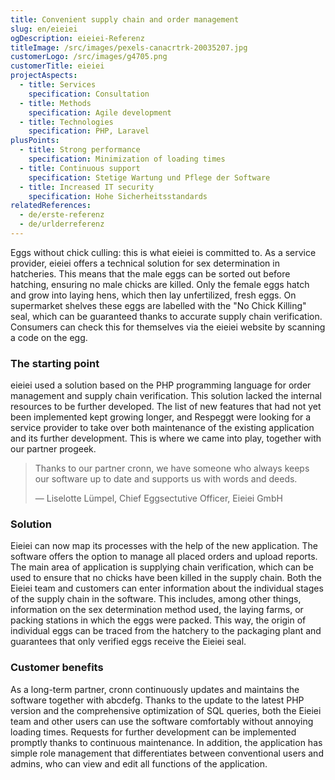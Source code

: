 ```yaml
---
title: Convenient supply chain and order management
slug: en/eieiei
ogDescription: eieiei-Referenz
titleImage: /src/images/pexels-canacrtrk-20035207.jpg
customerLogo: /src/images/g4705.png
customerTitle: eieiei
projectAspects:
  - title: Services
    specification: Consultation
  - title: Methods
    specification: Agile development
  - title: Technologies
    specification: PHP, Laravel
plusPoints:
  - title: Strong performance
    specification: Minimization of loading times
  - title: Continuous support
    specification: Stetige Wartung und Pflege der Software
  - title: Increased IT security
    specification: Hohe Sicherheitsstandards
relatedReferences:
  - de/erste-referenz
  - de/urlderreferenz
---
```

Eggs without chick culling: this is what eieiei is committed to. As a service provider, eieiei offers a technical solution for sex determination in hatcheries. This means that the male eggs can be sorted out before hatching, ensuring no male chicks are killed. Only the female eggs hatch and grow into laying hens, which then lay unfertilized, fresh eggs. On supermarket shelves these eggs are labelled with the "No Chick Killing" seal, which can be guaranteed thanks to accurate supply chain verification. Consumers can check this for themselves via the eieiei website by scanning a code on the egg.

### **The starting point**

eieiei used a solution based on the PHP programming language for order management and supply chain verification. This solution lacked the internal resources to be further developed. The list of new features that had not yet been implemented kept growing longer, and Respeggt were looking for a service provider to take over both maintenance of the existing application and its further development. This is where we came into play, together with our partner progeek.

> Thanks to our partner cronn, we have someone who always keeps our software up to date and supports us with words and deeds.
>
> — Liselotte Lümpel, Chief Eggsectutive Officer, Eieiei GmbH

### **Solution**

Eieiei can now map its processes with the help of the new application. The software offers the option to manage all placed orders and upload reports. The main area of application is supplying chain verification, which can be used to ensure that no chicks have been killed in the supply chain. Both the Eieiei team and customers can enter information about the individual stages of the supply chain in the software. This includes, among other things, information on the sex determination method used, the laying farms, or packing stations in which the eggs were packed. This way, the origin of individual eggs can be traced from the hatchery to the packaging plant and guarantees that only verified eggs receive the Eieiei seal.

### **Customer benefits**

As a long-term partner, cronn continuously updates and maintains the software together with abcdefg. Thanks to the update to the latest PHP version and the comprehensive optimization of SQL queries, both the Eieiei team and other users can use the software comfortably without annoying loading times. Requests for further development can be implemented promptly thanks to continuous maintenance. In addition, the application has simple role management that differentiates between conventional users and admins, who can view and edit all functions of the application.
